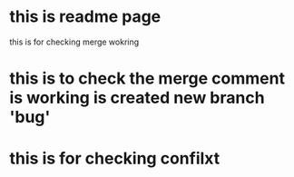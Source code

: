 # this is readme page 
this is for checking merge wokring
# this is to check the merge comment is working is created new branch 'bug' 
# this is for checking confilxt 